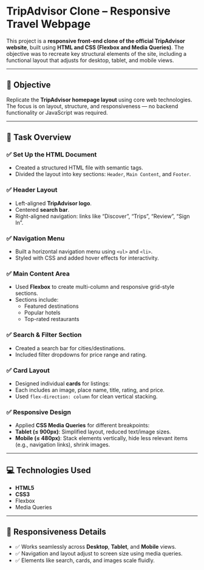 # TripAdvisor Clone – Responsive Travel Webpage

This project is a **responsive front-end clone of the official TripAdvisor website**, built using **HTML and CSS (Flexbox and Media Queries)**. The objective was to recreate key structural elements of the site, including a functional layout that adjusts for desktop, tablet, and mobile views.

---

## 🚀 Objective

Replicate the **TripAdvisor homepage layout** using core web technologies. The focus is on layout, structure, and responsiveness — no backend functionality or JavaScript was required.

---

## 📝 Task Overview

### ✅ Set Up the HTML Document
- Created a structured HTML file with semantic tags.
- Divided the layout into key sections: `Header`, `Main Content`, and `Footer`.

### ✅ Header Layout
- Left-aligned **TripAdvisor logo**.
- Centered **search bar**.
- Right-aligned navigation: links like “Discover”, “Trips”, “Review”, “Sign In”.

### ✅ Navigation Menu
- Built a horizontal navigation menu using `<ul>` and `<li>`.
- Styled with CSS and added hover effects for interactivity.

### ✅ Main Content Area
- Used **Flexbox** to create multi-column and responsive grid-style sections.
- Sections include:
  - Featured destinations
  - Popular hotels
  - Top-rated restaurants

### ✅ Search & Filter Section
- Created a search bar for cities/destinations.
- Included filter dropdowns for price range and rating.

### ✅ Card Layout
  - Designed individual **cards** for listings:
  - Each includes an image, place name, title, rating, and price.
  - Used `flex-direction: column` for clean vertical stacking.

### ✅ Responsive Design
  - Applied **CSS Media Queries** for different breakpoints:
  - **Tablet (≤ 900px)**: Simplified layout, reduced text/image sizes.
  - **Mobile (≤ 480px)**: Stack elements vertically, hide less relevant items (e.g., navigation links), shrink images.

---

## 💻 Technologies Used

  - **HTML5**
  - **CSS3**
  - Flexbox
  - Media Queries

---

## 📱 Responsiveness Details

- ✅ Works seamlessly across **Desktop**, **Tablet**, and **Mobile** views.
- ✅ Navigation and layout adjust to screen size using media queries.
- ✅ Elements like search, cards, and images scale fluidly.



